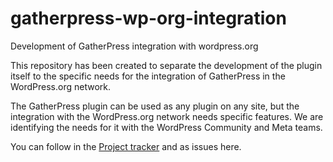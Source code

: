 # gatherpress-wp-org-integration
Development of GatherPress integration with wordpress.org

This repository has been created to separate the development of the plugin itself to the specific needs for the integration of GatherPress in the WordPress.org network.

The GatherPress plugin can be used as any plugin on any site, but the integration with the WordPress.org network needs specific features.
We are identifying the needs for it with the WordPress Community and Meta teams.

You can follow in the [Project tracker](https://github.com/orgs/GatherPress/projects/2) and as issues here.
